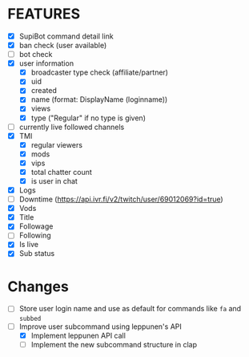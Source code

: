 # FEATURES
- [x] SupiBot command detail link
- [x] ban check (user available)
- [ ] bot check
- [x] user information
  - [x] broadcaster type check (affiliate/partner)
  - [x] uid
  - [x] created
  - [x] name (format: DisplayName (loginname))
  - [x] views
  - [x] type ("Regular" if no type is given)
- [ ] currently live followed channels
- [x] TMI
  - [x] regular viewers
  - [x] mods
  - [x] vips
  - [x] total chatter count
  - [x] is user in chat
- [x] Logs
- [ ] Downtime (https://api.ivr.fi/v2/twitch/user/69012069?id=true)
- [x] Vods
- [x] Title
- [x] Followage
- [ ] Following
- [x] Is live
- [x] Sub status

# Changes
- [ ] Store user login name and use as default for commands like `fa` and `subbed`
- [ ] Improve user subcommand using leppunen's API
  - [x] Implement leppunen API call
  - [ ] Implement the new subcommand structure in clap